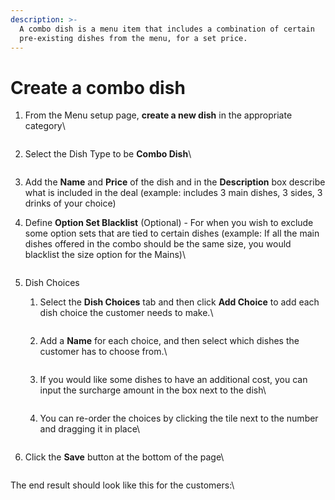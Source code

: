 ```yaml
---
description: >-
  A combo dish is a menu item that includes a combination of certain
  pre-existing dishes from the menu, for a set price.
---
```


# Create a combo dish

1.  From the Menu setup page, **create a new dish** in the appropriate category\


    <div align="left">

    <figure><img src="https://s3-ap-southeast-2.amazonaws.com/aus-cdn.freshdesk.com/data/helpdesk/attachments/production/51004203235/original/n16XM2OuDp_rTLAzXElT9EXEe5P5LsMAkA.jpeg?1590940914" alt=""><figcaption></figcaption></figure>

    </div>
2.  Select the Dish Type to be **Combo Dish**\


    <div align="left">

    <figure><img src="https://s3-ap-southeast-2.amazonaws.com/aus-cdn.freshdesk.com/data/helpdesk/attachments/production/51004203440/original/46o-qTxk1My0aEXEdW7YjbDO2Fi-YFLmMw.jpeg?1590948000" alt=""><figcaption></figcaption></figure>

    </div>
3. Add the **Name** and **Price** of the dish and in the **Description** box describe what is included in the deal (example: includes 3 main dishes, 3 sides, 3 drinks of your choice)
4.  Define **Option Set Blacklist** (Optional) - For when you wish to exclude some option sets that are tied to certain dishes (example: If all the main dishes offered in the combo should be the same size, you would blacklist the size option for the Mains)\


    <div align="left">

    <figure><img src="https://s3-ap-southeast-2.amazonaws.com/aus-cdn.freshdesk.com/data/helpdesk/attachments/production/51004203407/original/RGGwGbc0Qu1Pk37xybFkinmbpQGyYe8eZQ.png?1590945754" alt=""><figcaption></figcaption></figure>

    </div>
5. Dish Choices
   1.  Select the **Dish Choices** tab and then click **Add Choice** to add each dish choice the customer needs to make.\


       <div align="left">

       <figure><img src="https://s3-ap-southeast-2.amazonaws.com/aus-cdn.freshdesk.com/data/helpdesk/attachments/production/51004203446/original/mzxbYSnMZ8E_2rL4QPAw8vspeF4C5ErKMA.png?1590948220" alt=""><figcaption></figcaption></figure>

       </div>
   2.  Add a **Name** for each choice, and then select which dishes the customer has to choose from.\


       <div align="left">

       <figure><img src="https://s3-ap-southeast-2.amazonaws.com/aus-cdn.freshdesk.com/data/helpdesk/attachments/production/51024830678/original/Mkt5sPwHvb4BjdKOBbNZ7q2U_Rdgwfkyog.png?1630065077" alt=""><figcaption></figcaption></figure>

       </div>
   3.  If you would like some dishes to have an additional cost, you can input the surcharge amount in the box next to the dish\


       <div align="left">

       <figure><img src="https://s3-ap-southeast-2.amazonaws.com/aus-cdn.freshdesk.com/data/helpdesk/attachments/production/51024830712/original/Vhlv6qwRbsUlH72YJRUkfxxjLQD_H3F__w.png?1630065362" alt=""><figcaption></figcaption></figure>

       </div>
   4.  You can re-order the choices by clicking the tile next to the number and dragging it in place\


       <div align="left">

       <figure><img src="https://s3-ap-southeast-2.amazonaws.com/aus-cdn.freshdesk.com/data/helpdesk/attachments/production/51004203445/original/3IvbD5oBdbWH_n0pM0RZjMAzso_OuBSvIw.png?1590948082" alt=""><figcaption></figcaption></figure>

       </div>
6.  Click the **Save** button at the bottom of the page\


    <div align="left">

    <figure><img src="https://s3-ap-southeast-2.amazonaws.com/aus-cdn.freshdesk.com/data/helpdesk/attachments/production/51004203465/original/4O35Yawn_jj1D_vytBZKSH3QoJgAUPLh0A.png?1590948450" alt=""><figcaption></figcaption></figure>

    </div>

The end result should look like this for the customers:\


<div align="left">

<figure><img src="https://s3-ap-southeast-2.amazonaws.com/aus-cdn.freshdesk.com/data/helpdesk/attachments/production/51024830843/original/Ef94JtknqRjYLxTtMqL8W0AxCfMQ60H28g.png?1630066347" alt=""><figcaption></figcaption></figure>

</div>
